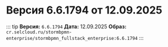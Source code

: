 # Версия 6.6.1794 от 12.09.2025

::: tip
**Версия:** `6.6.1794`
**Дата:** 12.09.2025
**Образ:** `cr.selcloud.ru/stormbpmn-enterprise/stormbpmn_fullstack_enterprise:6.6.1794`
:::
